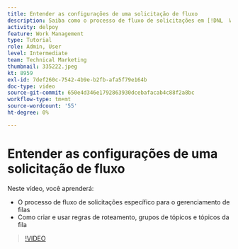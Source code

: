 ```yaml
---
title: Entender as configurações de uma solicitação de fluxo
description: Saiba como o processo de fluxo de solicitações em [!DNL  Workfront] funciona. Em seguida, crie regras de roteamento, grupos de tópicos e tópicos de fila.
activity: delpoy
feature: Work Management
type: Tutorial
role: Admin, User
level: Intermediate
team: Technical Marketing
thumbnail: 335222.jpeg
kt: 8959
exl-id: 7def260c-7542-4b9e-b2fb-afa5f79e164b
doc-type: video
source-git-commit: 650e4d346e1792863930dcebafacab4c88f2a8bc
workflow-type: tm+mt
source-wordcount: '55'
ht-degree: 0%

---
```


# Entender as configurações de uma solicitação de fluxo

Neste vídeo, você aprenderá:

* O processo de fluxo de solicitações específico para o gerenciamento de filas
* Como criar e usar regras de roteamento, grupos de tópicos e tópicos da fila

>[!VIDEO](https://video.tv.adobe.com/v/335222/?quality=12&learn=on)
